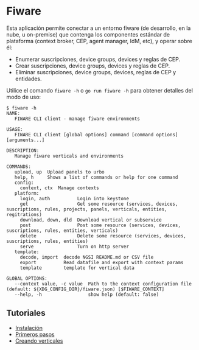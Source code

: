 # Fiware

Esta aplicación permite conectar a un entorno fiware (de desarrollo, en la nube, u on-premise) que contenga los componentes estándar de plataforma (context broker, CEP, agent manager, IdM, etc), y operar sobre él:

- Enumerar suscripciones, device groups, devices y reglas de CEP.
- Crear suscripciones, device groups, devices y reglas de CEP.
- Eliminar suscripciones, device groups, devices, reglas de CEP y entidades.

Utilice el comando `fiware -h` o `go run fiware -h` para obtener detalles del modo de uso:

```
$ fiware -h
NAME:
   FIWARE CLI client - manage fiware environments

USAGE:
   FIWARE CLI client [global options] command [command options] [arguments...]

DESCRIPTION:
   Manage fiware verticals and environments

COMMANDS:
   upload, up  Upload panels to urbo
   help, h     Shows a list of commands or help for one command
   config:
     context, ctx  Manage contexts
   platform:
     login, auth          Login into keystone
     get                  Get some resource (services, devices, suscriptions, rules, projects, panels, verticals, entities, regitrations)
     download, down, dld  Download vertical or subservice
     post                 Post some resource (services, devices, suscriptions, rules, entities, verticals)
     delete               Delete some resource (services, devices, suscriptions, rules, entities)
     serve                Turn on http server
   template:
     decode, import  decode NGSI README.md or CSV file
     export          Read datafile and export with context params
     template        template for vertical data

GLOBAL OPTIONS:
   --context value, -c value  Path to the context configuration file (default: ${XDG_CONFIG_DIR}/fiware.json) [$FIWARE_CONTEXT]
   --help, -h                 show help (default: false)
```

## Tutoriales

- [Instalación](doc/instalacion.md)
- [Primeros pasos](doc/primeros_pasos.md)
- [Creando verticales](doc/gestion_verticales.md)
